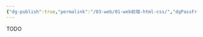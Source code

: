 ```yaml
---
{"dg-publish":true,"permalink":"/03-web/01-web前端-html-css/","dgPassFrontmatter":true}
---
```




TODO